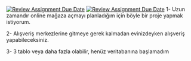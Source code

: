[![Review Assignment Due Date](https://classroom.github.com/assets/deadline-readme-button-24ddc0f5d75046c5622901739e7c5dd533143b0c8e959d652212380cedb1ea36.svg)](https://classroom.github.com/a/uelKf0-p)
[![Review Assignment Due Date](https://classroom.github.com/assets/deadline-readme-button-8d59dc4de5201274e310e4c54b9627a8934c3b88527886e3b421487c677d23eb.svg)](https://classroom.github.com/a/uelKf0-p)
1- Uzun zamandır online mağaza açmayı planladığım için böyle bir proje yapmak istiyorum.

 2- Alışveriş merkezlerine gitmeye gerek kalmadan evinizdeyken alışveriş yapabileceksiniz.

 3- 3 tablo veya daha fazla olabilir, henüz veritabanına başlamadım
